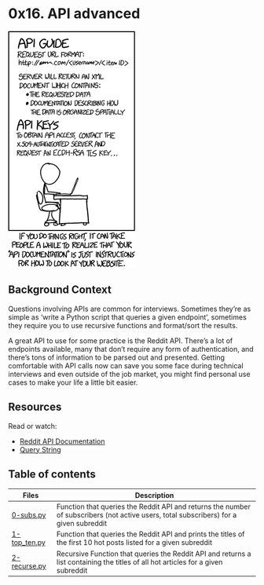 # 0x16. API advanced

![alt text](https://raw.githubusercontent.com/diegojojoayandun/diegojojoayandun/main/images/WIxXad8.png)

## Background Context
Questions involving APIs are common for interviews. Sometimes they’re as simple as ‘write a Python script that queries a given endpoint’, sometimes they require you to use recursive functions and format/sort the results.

A great API to use for some practice is the Reddit API. There’s a lot of endpoints available, many that don’t require any form of authentication, and there’s tons of information to be parsed out and presented. Getting comfortable with API calls now can save you some face during technical interviews and even outside of the job market, you might find personal use cases to make your life a little bit easier.

## Resources
Read or watch:

* [Reddit API Documentation](https://www.reddit.com/dev/api/)
* [Query String](https://en.wikipedia.org/wiki/Query_string)

## Table of contents
Files | Description
----- | -----------
[0-subs.py](./0-subs.py) | Function that queries the Reddit API and returns the number of subscribers (not active users, total subscribers) for a given subreddit
[1-top_ten.py](./1-top_ten.py) | Function that queries the Reddit API and prints the titles of the first 10 hot posts listed for a given subreddit
[2-recurse.py](./2-recurse.py) | Recursive Function that queries the Reddit API and returns a list containing the titles of all hot articles for a given subreddit
